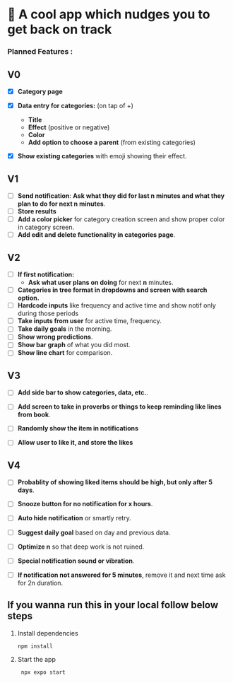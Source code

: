 # 👋 A cool app which nudges you to get back on track

### Planned Features :

## **V0**
- [x] **Category page** 
- [x] **Data entry for categories:** (on tap of +)
  - **Title**
  - **Effect** (positive or negative)
  - **Color**
  - **Add option to choose a parent** (from existing categories)
- [x] **Show existing categories** with emoji showing their effect.


## **V1**


- [ ] **Send notification**:
      **Ask what they did for last n minutes and what they plan to do for next n minutes**.
- [ ] **Store results**
- [ ] **Add a color picker** for category creation screen and show proper color in category screen.
- [ ] **Add edit and delete functionality in categories page**.

## **V2**
- [ ] **If first notification:**
    - **Ask what user plans on doing** for next **n** minutes.
- [ ] **Categories in tree format in dropdowns and screen with search option.**
- [ ] **Hardcode inputs** like frequency and active time and show notif only during those periods
- [ ] **Take inputs from user** for active time, frequency.
- [ ] **Take daily goals** in the morning.
- [ ] **Show wrong predictions**.
- [ ] **Show bar graph** of what you did most.
- [ ] **Show line chart** for comparison.

## **V3**
- [ ] **Add side bar to show categories, data, etc.**.

- [ ] **Add screen to take in proverbs or things to keep reminding like lines from book**.
- [ ] **Randomly show the item in notifications**
- [ ] **Allow user to like it, and store the likes**


## **V4**

- [ ] **Probablity of showing liked items should be high, but only after 5 days**.
- [ ] **Snooze button for no notification for x hours**.
- [ ] **Auto hide notification** or smartly retry.
- [ ] **Suggest daily goal** based on day and previous data.
- [ ] **Optimize n** so that deep work is not ruined.
- [ ] **Special notification sound or vibration**.
- [ ] **If notification not answered for 5 minutes**, remove it and next time ask for 2n duration.



## If you wanna run this in your local follow below steps

1. Install dependencies

   ```bash
   npm install
   ```

2. Start the app

   ```bash
    npx expo start
   ```

